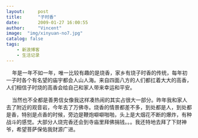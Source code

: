```yaml
---
layout:     post
title:      "子时香"
date:       2009-01-27 16:00:55
author:     "Vincent"
image:  "img/xinyuan-no7.jpg"
catalog: false
tags:
    - 新浪博客
    - 生活记录
---
```



   
年是一年不如一年，唯一比较有趣的是烧香，家乡有烧子时香的传统，每年初一子时各个有名望的庙宇都会人山人海。来自四面八方的人们都扛着大大的高香，人们相信子时烧的高香会给自己和家人带来幸运和平安。

   
当然也不全都是善男信女像我这样凑热闹的其实占很大一部分。昨年我和家人去了附近的观音岩，今年去了万佛寺。烧香的情景都差不多，到处都是人，到处都是香，特别是点香的时候，旁边是鞭炮噼噼啪啪，头上是大烟花不断的爆炸，有种战斗的感觉。大部分人烧完香还会到寺庙里拜佛捐钱。。。我还特地去拜了下财神爷，希望菩萨保佑我财源广进。



